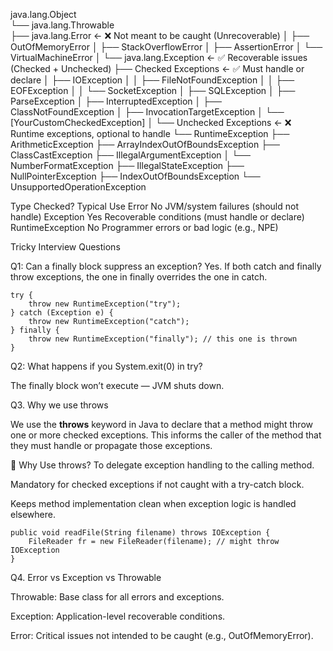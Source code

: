java.lang.Object  
└── java.lang.Throwable  
    ├── java.lang.Error                   ← ❌ Not meant to be caught (Unrecoverable)
    │   ├── OutOfMemoryError
    │   ├── StackOverflowError
    │   ├── AssertionError
    │   └── VirtualMachineError
    │
    └── java.lang.Exception               ← ✅ Recoverable issues (Checked + Unchecked)
        ├── Checked Exceptions            ← ✅ Must handle or declare
        │   ├── IOException
        │   │   ├── FileNotFoundException
        │   │   ├── EOFException
        │   │   └── SocketException
        │   ├── SQLException
        │   ├── ParseException
        │   ├── InterruptedException
        │   ├── ClassNotFoundException
        │   ├── InvocationTargetException
        │   └── [YourCustomCheckedException]
        │
        └── Unchecked Exceptions          ← ❌ Runtime exceptions, optional to handle
            └── RuntimeException
                ├── ArithmeticException
                ├── ArrayIndexOutOfBoundsException
                ├── ClassCastException
                ├── IllegalArgumentException
                │   └── NumberFormatException
                ├── IllegalStateException
                ├── NullPointerException
                ├── IndexOutOfBoundsException
                └── UnsupportedOperationException




Type	          Checked?	    Typical Use
Error	            No	      JVM/system failures (should not handle)
Exception	        Yes	        Recoverable conditions (must handle or declare)
RuntimeException	No	        Programmer errors or bad logic (e.g., NPE)



 Tricky Interview Questions

Q1: Can a finally block suppress an exception?
Yes. If both catch and finally throw exceptions, the one in finally overrides the one in catch.

```
try {
    throw new RuntimeException("try");
} catch (Exception e) {
    throw new RuntimeException("catch");
} finally {
    throw new RuntimeException("finally"); // this one is thrown
}

```

Q2: What happens if you System.exit(0) in try?

The finally block won’t execute — JVM shuts down.


Q3. Why we use throws

We use the **throws** keyword in Java to declare that a method might throw one or more checked exceptions. This informs the caller of the method that they must handle or propagate those exceptions.

🔎 Why Use throws?
To delegate exception handling to the calling method.

Mandatory for checked exceptions if not caught with a try-catch block.

Keeps method implementation clean when exception logic is handled elsewhere.

```
public void readFile(String filename) throws IOException {
    FileReader fr = new FileReader(filename); // might throw IOException
}
```


Q4.  Error vs Exception vs Throwable

Throwable: Base class for all errors and exceptions.

Exception: Application-level recoverable conditions.

Error: Critical issues not intended to be caught (e.g., OutOfMemoryError).
